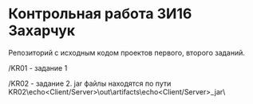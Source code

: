 # Контрольная работа ЗИ16 Захарчук
Репозиторий с исходным кодом проектов первого, второго заданий. 

/KR01 - задание 1

/KR02 - задание 2. jar файлы находятся по пути KR02\echo<Client/Server>\out\artifacts\echo<Client/Server>_jar\
